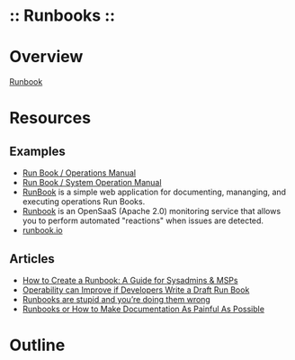 :: Runbooks ::
==============

# Overview

[Runbook](https://en.wikipedia.org/wiki/Runbook)

# Resources

## Examples

- [Run Book / Operations Manual](https://gist.github.com/voxxit/47e54a877bb56a8c8e3fd3492740aad2)
- [Run Book / System Operation Manual](https://github.com/SkeltonThatcher/run-book-template/blob/master/run-book-template.md)
- [RunBook](https://github.com/benjaminwootton/runbook-app) is a simple web application for documenting, mananging, and executing operations Run Books.
- [Runbook](https://github.com/Runbook/runbook) is an OpenSaaS (Apache 2.0) monitoring service that allows you to perform automated "reactions" when issues are detected.
- [runbook.io](https://runbook.io) 

## Articles

- [How to Create a Runbook: A Guide for Sysadmins & MSPs](https://www.process.st/create-a-runbook/)
- [Operability can Improve if Developers Write a Draft Run Book](https://blog.softwareoperability.com/2013/10/16/operability-can-improve-if-developers-write-a-draft-run-book/)
- [Runbooks are stupid and you’re doing them wrong](http://holyhandgrenade.org/blog/2011/08/runbooks-are-stupid-and-youre-doing-them-wrong/)
- [Runbooks or How to Make Documentation As Painful As Possible](https://wagthereal.com/2014/06/20/runbooks-or-how-to-make-documentation-as-painful-as-possible/)

# Outline
